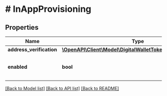 # # InAppProvisioning

## Properties

Name | Type | Description | Notes
------------ | ------------- | ------------- | -------------
**address_verification** | [**\OpenAPI\Client\Model\DigitalWalletTokenAddressVerification**](DigitalWalletTokenAddressVerification.md) |  | [optional]
**enabled** | **bool** | Specifies if in-app provisioning is enabled. | [optional] [default to false]

[[Back to Model list]](../../README.md#models) [[Back to API list]](../../README.md#endpoints) [[Back to README]](../../README.md)
